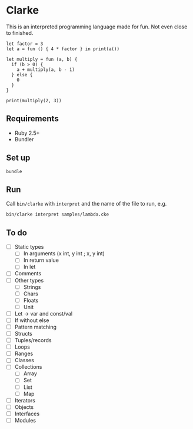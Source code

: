 # Clarke

This is an interpreted programming language made for fun. Not even close to finished.

```
let factor = 3
let a = fun () { 4 * factor } in print(a())
```

```
let multiply = fun (a, b) {
  if (b > 0) {
    a + multiply(a, b - 1)
  } else {
    0
  }
}

print(multiply(2, 3))
```

## Requirements

* Ruby 2.5+
* Bundler

## Set up

```
bundle
```

## Run

Call `bin/clarke` with `interpret` and the name of the file to run, e.g.

```
bin/clarke interpret samples/lambda.cke
```

## To do

* [ ] Static types
  * [ ] In arguments (x int, y int ; x, y int)
  * [ ] In return value
  * [ ] In let
* [ ] Comments
* [ ] Other types
  * [ ] Strings
  * [ ] Chars
  * [ ] Floats
  * [ ] Unit
* [ ] Let -> var and const/val
* [ ] If without else
* [ ] Pattern matching
* [ ] Structs
* [ ] Tuples/records
* [ ] Loops
* [ ] Ranges
* [ ] Classes
* [ ] Collections
  * [ ] Array
  * [ ] Set
  * [ ] List
  * [ ] Map
* [ ] Iterators
* [ ] Objects
* [ ] Interfaces
* [ ] Modules
